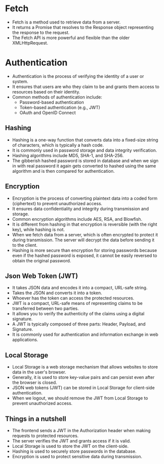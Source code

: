 # Fetch 
- Fetch is a method used to retrieve data from a server.
- It returns a Promise that resolves to the Response object representing the response to the request.
- The Fetch API is more powerful and flexible than the older XMLHttpRequest.

# Authentication
- Authentication is the process of verifying the identity of a user or system.
- It ensures that users are who they claim to be and grants them access to resources based on their identity.
- Common methods of authentication include:
  - Password-based authentication
  - Token-based authentication (e.g., JWT)
  - OAuth and OpenID Connect

## Hashing 
- Hashing is a one-way function that converts data into a fixed-size string of characters, which is typically a hash code.
- It is commonly used in password storage and data integrity verification.
- Hashing algorithms include MD5, SHA-1, and SHA-256.
- The gibberish hashed password is stored in database and when we sign in with real password it again gets converted to hashed using the same algorithm and is then compared for authentication.

## Encryption
- Encryption is the process of converting plaintext data into a coded form (ciphertext) to prevent unauthorized access.
- It ensures data confidentiality and integrity during transmission and storage.
- Common encryption algorithms include AES, RSA, and Blowfish.
- It is different from hashing in that encryption is reversible (with the right key), while hashing is not.
- When we fetch data from a server, which is often encrypted to protect it during transmission. The server will decrypt the data before sending it to the client.
- Hashing is more secure than encryption for storing passwords because even if the hashed password is exposed, it cannot be easily reversed to obtain the original password.

## Json Web Token (JWT)
- It takes JSON data and encodes it into a compact, URL-safe string.
- Takes the JSON and converts it into a token.
- Whoever has the token can access the protected resources.
- JWT is a compact, URL-safe means of representing claims to be transferred between two parties.
- It allows you to verify the authenticity of the claims using a digital signature.
- A JWT is typically composed of three parts: Header, Payload, and Signature.
- It is commonly used for authentication and information exchange in web applications.

## Local Storage 
- Local Storage is a web storage mechanism that allows websites to store data in the user's browser.
- Generally, it is used to store key-value pairs and can persist even after the browser is closed.
- JSON web tokens (JWT) can be stored in Local Storage for client-side authentication.
- When we logout, we should remove the JWT from Local Storage to prevent unauthorized access.

## Things in a nutshell
- The frontend sends a JWT in the Authorization header when making requests to protected resources.
- The server verifies the JWT and grants access if it is valid.
- Local Storage is used to store the JWT on the client-side.
- Hashing is used to securely store passwords in the database.
- Encryption is used to protect sensitive data during transmission.